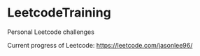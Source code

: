 # LeetcodeTraining
Personal Leetcode challenges

Current progress of Leetcode:
https://leetcode.com/jasonlee96/
